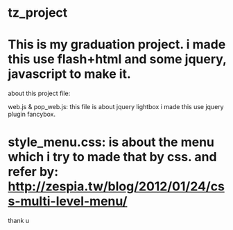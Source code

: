 tz_project
==========
This is my graduation project.
i made this use flash+html and some jquery, javascript to make it.
==============================================================================
about this project file:

web.js & pop_web.js:
this file is about jquery lightbox i made this use jquery plugin fancybox.

style_menu.css:
is about the menu which i try to made that by css.
and refer by:
http://zespia.tw/blog/2012/01/24/css-multi-level-menu/
===============================================================================
thank u

